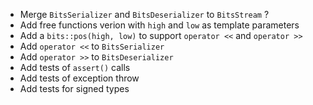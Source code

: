 - Merge `BitsSerializer` and `BitsDeserializer` to `BitsStream` ?
- Add free functions verion with `high` and `low` as template parameters
- Add a `bits::pos(high, low)` to support `operator <<` and  `operator >>`
- Add `operator <<` to `BitsSerializer`
- Add `operator >>` to `BitsDeserializer`
- Add tests of `assert()` calls
- Add tests of exception throw
- Add tests for signed types